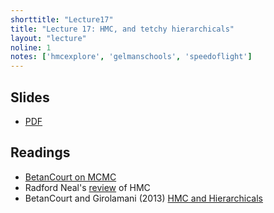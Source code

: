 ```yaml
---
shorttitle: "Lecture17"
title: "Lecture 17: HMC, and tetchy hierarchicals"
layout: "lecture"
noline: 1
notes: ['hmcexplore', 'gelmanschools', 'speedoflight']
---
```


## Slides

- [PDF](../slides/lecture17.pdf)

## Readings

- [BetanCourt on MCMC](https://arxiv.org/pdf/1701.02434.pdf)
- Radford Neal's [review](https://arxiv.org/pdf/1206.1901.pdf) of HMC
- BetanCourt and Girolamani (2013) [HMC and Hierarchicals](https://arxiv.org/abs/1312.0906)

